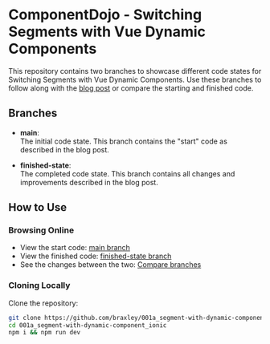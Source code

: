 # ComponentDojo - Switching Segments with Vue Dynamic Components

This repository contains two branches to showcase different code states for Switching Segments with Vue Dynamic Components. Use these branches to follow along with the [blog post](https://www.componentdojo.dev/blog/segment-with-dynamic-component) or compare the starting and finished code.

## Branches

- **main**:  
  The initial code state. This branch contains the "start" code as described in the blog post.

- **finished-state**:  
  The completed code state. This branch contains all changes and improvements described in the blog post.

## How to Use

### Browsing Online

- View the start code: [main branch](https://github.com/braxley/001a_segment-with-dynamic-component_ionic/tree/main)
- View the finished code: [finished-state branch](https://github.com/braxley/001a_segment-with-dynamic-component_ionic/tree/finished-state)
- See the changes between the two: [Compare branches](https://github.com/braxley/001a_segment-with-dynamic-component_ionic/compare/main...finished-state)

### Cloning Locally

Clone the repository:

```sh
git clone https://github.com/braxley/001a_segment-with-dynamic-component_ionic.git
cd 001a_segment-with-dynamic-component_ionic
npm i && npm run dev
```
